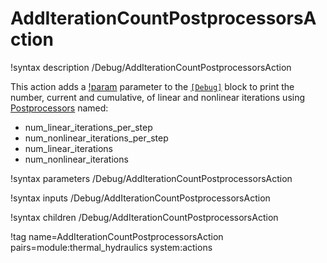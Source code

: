 # AddIterationCountPostprocessorsAction

!syntax description /Debug/AddIterationCountPostprocessorsAction

This action adds a [!param](/Debug/AddIterationCountPostprocessorsAction/count_iterations)
parameter to the [`[Debug]`](syntax/Debug/index.md) block to print the number, current and cumulative, of linear and nonlinear
iterations using [Postprocessors](syntax/Postprocessors/index.md) named:

- num_linear_iterations_per_step
- num_nonlinear_iterations_per_step
- num_linear_iterations
- num_nonlinear_iterations

!syntax parameters /Debug/AddIterationCountPostprocessorsAction

!syntax inputs /Debug/AddIterationCountPostprocessorsAction

!syntax children /Debug/AddIterationCountPostprocessorsAction

!tag name=AddIterationCountPostprocessorsAction pairs=module:thermal_hydraulics system:actions
